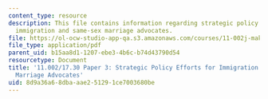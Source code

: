 ```yaml
---
content_type: resource
description: This file contains information regarding strategic policy efforts for
  immigration and same-sex marriage advocates.
file: https://ol-ocw-studio-app-qa.s3.amazonaws.com/courses/11-002j-making-public-policy-fall-2014/8d9a36a68dbaaae251291ce7003680be_MIT11_002JF14_pa3stud2.pdf
file_type: application/pdf
parent_uid: b15aa8d1-1207-ebe3-4b6c-b74d43790d54
resourcetype: Document
title: '11.002/17.30 Paper 3: Strategic Policy Efforts for Immigration and Same-Sex
  Marriage Advocates'
uid: 8d9a36a6-8dba-aae2-5129-1ce7003680be
---
```

